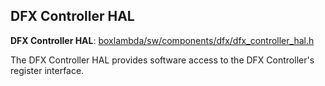## DFX Controller HAL

**DFX Controller HAL**:
[boxlambda/sw/components/dfx/dfx_controller_hal.h](https://github.com/epsilon537/boxlambda/tree/master/sw/components/dfx/dfx_controller_hal.h)

The DFX Controller HAL provides software access to the DFX Controller's register interface.

